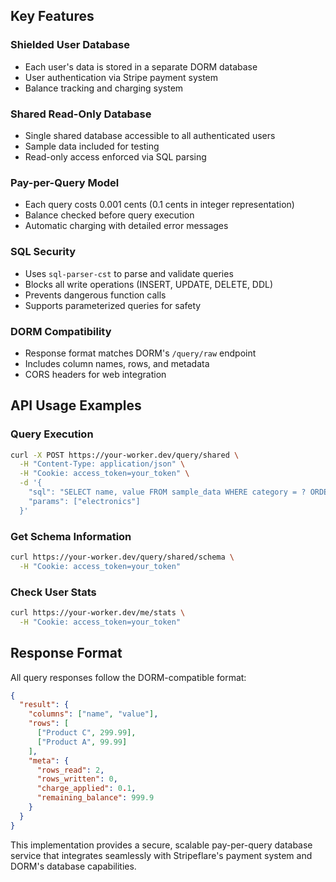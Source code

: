 ## Key Features

### **Shielded User Database**

- Each user's data is stored in a separate DORM database
- User authentication via Stripe payment system
- Balance tracking and charging system

### **Shared Read-Only Database**

- Single shared database accessible to all authenticated users
- Sample data included for testing
- Read-only access enforced via SQL parsing

### **Pay-per-Query Model**

- Each query costs 0.001 cents (0.1 cents in integer representation)
- Balance checked before query execution
- Automatic charging with detailed error messages

### **SQL Security**

- Uses `sql-parser-cst` to parse and validate queries
- Blocks all write operations (INSERT, UPDATE, DELETE, DDL)
- Prevents dangerous function calls
- Supports parameterized queries for safety

### **DORM Compatibility**

- Response format matches DORM's `/query/raw` endpoint
- Includes column names, rows, and metadata
- CORS headers for web integration

## API Usage Examples

### Query Execution

```bash
curl -X POST https://your-worker.dev/query/shared \
  -H "Content-Type: application/json" \
  -H "Cookie: access_token=your_token" \
  -d '{
    "sql": "SELECT name, value FROM sample_data WHERE category = ? ORDER BY value DESC",
    "params": ["electronics"]
  }'
```

### Get Schema Information

```bash
curl https://your-worker.dev/query/shared/schema \
  -H "Cookie: access_token=your_token"
```

### Check User Stats

```bash
curl https://your-worker.dev/me/stats \
  -H "Cookie: access_token=your_token"
```

## Response Format

All query responses follow the DORM-compatible format:

```json
{
  "result": {
    "columns": ["name", "value"],
    "rows": [
      ["Product C", 299.99],
      ["Product A", 99.99]
    ],
    "meta": {
      "rows_read": 2,
      "rows_written": 0,
      "charge_applied": 0.1,
      "remaining_balance": 999.9
    }
  }
}
```

This implementation provides a secure, scalable pay-per-query database service that integrates seamlessly with Stripeflare's payment system and DORM's database capabilities.

<!-- https://letmeprompt.com/httpsuithubcomn-fv5t1q0 -->

